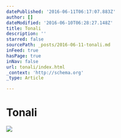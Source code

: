 ```yaml
---
datePublished: '2016-06-11T06:17:07.883Z'
author: []
dateModified: '2016-06-10T06:28:27.148Z'
title: Tonali
description: ''
starred: false
sourcePath: _posts/2016-06-11-tonali.md
inFeed: true
hasPage: true
inNav: false
url: tonali/index.html
_context: 'http://schema.org'
_type: Article

---
```

# Tonali
![](https://the-grid-user-content.s3-us-west-2.amazonaws.com/7c040006-ab69-42ff-9f7c-257251953081.jpg)